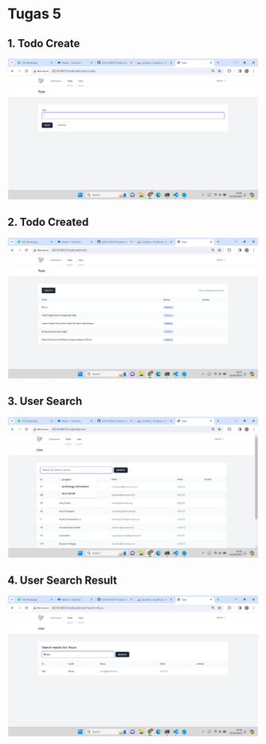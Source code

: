 # Tugas 5


## 1. Todo Create
![Alt text](screenshot/tugas5/Screenshot%202024-04-01%20193702.png)

## 2. Todo Created
![Alt text](screenshot/tugas5/Screenshot%202024-04-01%20193746.png)

## 3. User Search
![Alt text](screenshot/tugas5/Screenshot%202024-04-01%20193817.png)

## 4. User Search Result
![Alt text](screenshot/tugas5/Screenshot%202024-04-01%20193850.png)
